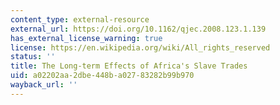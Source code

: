 ```yaml
---
content_type: external-resource
external_url: https://doi.org/10.1162/qjec.2008.123.1.139
has_external_license_warning: true
license: https://en.wikipedia.org/wiki/All_rights_reserved
status: ''
title: The Long-term Effects of Africa's Slave Trades
uid: a02202aa-2dbe-448b-a027-83282b99b970
wayback_url: ''
---
```

